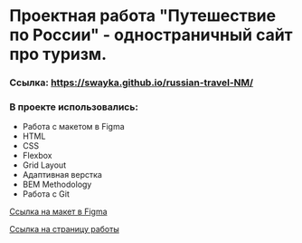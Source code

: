 # Проектная работа "Путешествие по России" - одностраничный сайт про туризм.

### Ссылка: https://swayka.github.io/russian-travel-NM/

### В проекте использовались:
* Работа с макетом в Figma
* HTML
* CSS
* Flexbox
* Grid Layout
* Адаптивная верстка
* BEM Methodology
* Работа с Git

[Ссылка на макет в Figma](https://www.figma.com/file/5S2WSbEFL6awjVWJ0NWL8Q/Sprint-3_-Russia-_-desktop-%2B-mobile?node-id=28503%3A0&t=QD1BS2UvKwX8iLZa-0)

[Ссылка на страницу работы](https://swayka.github.io/mesto/)
